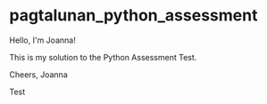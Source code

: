 # pagtalunan_python_assessment

Hello, I'm Joanna!

This is my solution to the Python Assessment Test. 

Cheers,
Joanna


Test